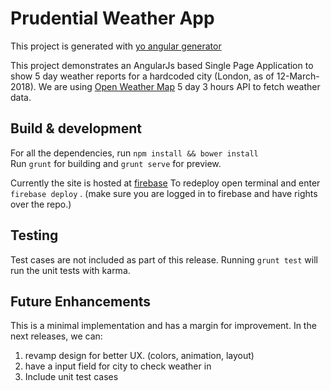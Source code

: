 # Prudential Weather App

This project is generated with [yo angular generator](https://github.com/yeoman/generator-angular)

This project demonstrates an AngularJs based Single Page Application to show 5 day weather reports for a hardcoded city (London, as of 12-March-2018).
We are using [Open Weather Map](http://openweathermap.org) 5 day 3 hours API to fetch weather data. 

## Build & development
For all the dependencies, run `npm install && bower install`  
Run `grunt` for building and `grunt serve` for preview.

Currently the site is hosted at [firebase](https://firebase.google.com) 
To redeploy open terminal and enter `firebase deploy` . (make sure you are logged in to firebase and have rights over the repo.) 


## Testing
Test cases are not included as part of this release.
Running `grunt test` will run the unit tests with karma.


## Future Enhancements
This is a minimal implementation and has a margin for improvement. In the next releases, we can:
1. revamp design for better UX. (colors, animation, layout)
2. have a input field for city to check weather in
3. Include unit test cases 
